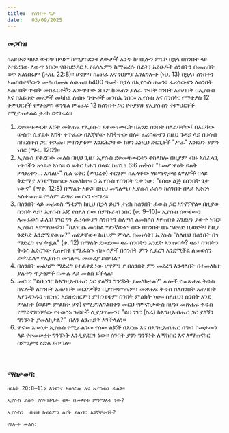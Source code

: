 ```yaml
---
title:  የሰንበት ጌታ
date:   03/09/2025
---
```


### መጋበዝ

ከአይሁድ ባህል ውስጥ በጣም ከሚያስደንቁ ለውጦች አንዱ ከባቢሎን ምርኮ በኋላ በሰንበት ላይ የተደረገው ለውጥ ነበር። ናቡከደነፆር ኢየሩሳሌምን ከማፍረሱ በፊት፣ አይሁዶች ሰንበትን በመጠበቅ ወጥ አልነበሩም (ሕዝ. 22:8)። ሆኖም፣ ከዕዝራ እና ነህምያ አገልግሎት (ነህ. 13) በኋላ፣ ሰንበትን አጠባበቃቸውን ሙሉ በሙሉ ለወጡ። ከ400 ዓመት በኋላ በኢየሱስ ዘመን፣ ፈሪሳውያን ለሰንበት አጠባበቅ ጥብቅ መስፈርቶችን አውጥተው ነበር። ከመጠን ያለፈ ጥብቅ ሰንበት አጠባበቅ በኢየሱስ እና በአይሁድ መሪዎች መካከል ለብዙ ግጭቶች መንስኤ ነበር።
ኢየሱስ እና ሰንበት: የማቴዎስ 12 ትምህርቶች
የማቴዎስ ወንጌል ምዕራፍ 12 ከሰንበት ጋር የተያያዙ የኢየሱስን ትምህርቶች የሚያጠቃልል ታሪክ ይናገራል።
1.	ደቀመዛሙርቱ እሸት መቅጠፍ
የኢየሱስ ደቀመዛሙርት በአንድ ሰንበት ስለራባቸው፤ በእርሻው ውስጥ ሲያልፉ እሸት ቀጥፈው በእጃቸው አሸትተው በሉ። ፈሪሳውያን በዚህ ጉዳይ ላይ በሀሳብ ከክርስቶስ ጋር ተጋጩ፣ ምክንያቱም እንደሕጋቸው ከሆነ እነዚህ ድርጊቶች "ሥራ" እንደሆኑ ያምኑ ነበር (ማቴ. 12:2)።
2.	ኢየሱስ ያቀረበው መልስ
በዚህ ጊዜ፣ ኢየሱስ ደቀመዛሙርቱን ተከላክሎ በዚያም ብዙ አስፈላጊ ነጥቦችን አጎልቶ አነሳ።
o	ፍቅር ከሕግ በላይ: ከሆሴዕ 6:6 ጠቅሶ፣ "ከመሥዋዕት ይልቅ ምህረትን... እሻለሁ" ሲል ፍቅር (ምህረት) ትርጉም ከሌላቸው ሃይማኖታዊ ልማዶች በላይ ቅድሚያ እንደሚሰጠው አመለከተ።
o	ኢየሱስ የሰንበት ጌታ ነው: "የሰው ልጅ የሰንበት ጌታ ነውና" (ማቴ. 12:8) በማለት አፀና። በዚህ መግለጫ፣ ኢየሱስ ራሱን ከሰንበት በላይ አድርጎ አስቀመጠ። የዓለም ፈጣሪ መሆኑን ተናገረ።
3.	በሰንበት ላይ መፈወስ
ማቴዎስ ከዚህ በኃላ ይህን ታሪክ ከሰንበት ፈውስ ጋር አገናኘዋል። በዚያው ሰንበት ላይ፣ ኢየሱስ እጁ የሰለለ ሰው በምኩራብ ነበር (ቁ. 9–10)። ኢየሱስ ሰውየውን ለመፈወስ ፈለገ፤ ነገር ግን ፈሪሳውያን ሰንበትን ስለጣሰ ለመክሰስ እየጠበቁ እንደሆነ ያውቅ ነበር።
ኢየሱስ አድማጮቹን፣ "ከእነርሱ መካከል ማንኛውም ሰው በሰንበት በጉ ጉድጓድ ቢወድቅ፣ ከዚያ ጉድጓድ እንደሚያወጡ?" ጠየቃቸው። ከዚህም ምሳሌ በመነሳት፣ ኢየሱስ "ስለዚህ በሰንበት በጎ ማድረግ ተፈቅዷል" (ቁ. 12) በማለት ደመደመ።
ዛሬ ሰንበትን እንዴት እንጠብቅ?
ዛሬ፣ ሰንበትን ቅዱስ አድርገው ሊጠብቁ የሚፈልጉ ብዙ ሰዎች በሰንበት ምን ሊደረግ እንደሚችል ለመወሰን ይቸገራሉ። የኢየሱስ መግለጫ መመሪያ ይሰጣል።
1.	በሰንበት መልካም ማድረግ የተፈቀደ ነው
ሆኖም፣ ያ በሰንበት ምን መደረግ እንዳለበት በተመለከተ ያሉትን ጥያቄዎች በሙሉ ላይ መልስ ይችላል።
2.	መርህ: "ይህ ነገር ከእግዚአብሔር ጋር ያለኝን ግንኙነት ያመለክታል?"
ሌሎች የመጽሐፍ ቅዱስ ክፍሎች ለሰንበት አጠባበቅ መርሆዎችን ቢያስቀምጡም፣ መጽሐፍ ቅዱስ ስለሰንበት አጠባበቅ እያንዳንዱን ዝርዝር አይዘረዝርም፣ ምክንያቱም ሰንበት ምልክት ነው።
ስለዚህ፣ ሰንበት እንደ ምልክት (ወይም ምልክት ሆኖ) የሚያገለግልበትን መርህ የምናስታውስ ከሆነ፣ መጽሐፍ ቅዱስ የማይናገርባቸው የተወሰኑ ጉዳዮች ሲያጋጥሙን፣ "ይህ ነገር (ስራ) ከእግዚአብሔር ጋር ያለኝን ግንኙነት ያመለክታል?" ብለን ልንጠይቅ እንችላለን።
3.	ዋናው እውነታ
ኢየሱስ የሚፈልገው የሰው ልጆች በእርሱ እና በእግዚአብሔር በግብ በመታመን ላይ የተመሠረተ ግንኙነት እንዲያደርጉ ነው። ሰንበት ያንን ግንኙነት ለማክበር እና ለማጠናከር ስምንታዊ ዕድል ይሰጣል።

 
### ማስታወሻ:
`ዘፀአት 20:8–11ን እንደገና አሰላስሉ እና ኢየሱስን ፈልጉ።`

`ኢየሱስ ራሱን የሰንበትጌታ ብሎ በመለየቱ ምንማለቱ ነው?`

`ኢየሱስን  በዚህ ክፍልምን ለየት ያለነገር አገኛቸሁበት?`

`የፀሎት መልስ:`

